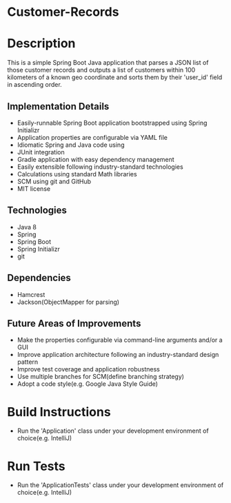 
# Customer-Records

# Description

This is a simple Spring Boot Java application that parses a JSON list of those customer records and outputs a list of customers within 100 kilometers of a known geo coordinate and sorts them by their 'user_id' field in ascending order.

## Implementation Details
* Easily-runnable Spring Boot application bootstrapped using Spring Initializr
* Application properties are configurable via YAML file
* Idiomatic Spring and Java code using
* JUnit integration
* Gradle application with easy dependency management
* Easily extensible following industry-standard technologies
* Calculations using standard Math libraries
* SCM using git and GitHub
* MIT license

## Technologies
* Java 8
* Spring
* Spring Boot
* Spring Initializr
* git

## Dependencies
* Hamcrest
* Jackson(ObjectMapper for parsing)

## Future Areas of Improvements
* Make the properties configurable via command-line arguments and/or a GUI
* Improve application architecture following an industry-standard design pattern
* Improve test coverage and application robustness
* Use multiple branches for SCM(define branching strategy)
* Adopt a code style(e.g. Google Java Style Guide)

# Build Instructions
* Run the 'Application' class under your development environment  of choice(e.g. IntelliJ)

# Run Tests
*  Run the 'ApplicationTests' class under your development environment  of choice(e.g. IntelliJ)
